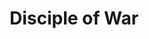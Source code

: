 ---
title: Disciple of War
description: QoL Macros for Disciple of War
parent: Quality of Life
permalink: /Macros/QoL/DoW
---